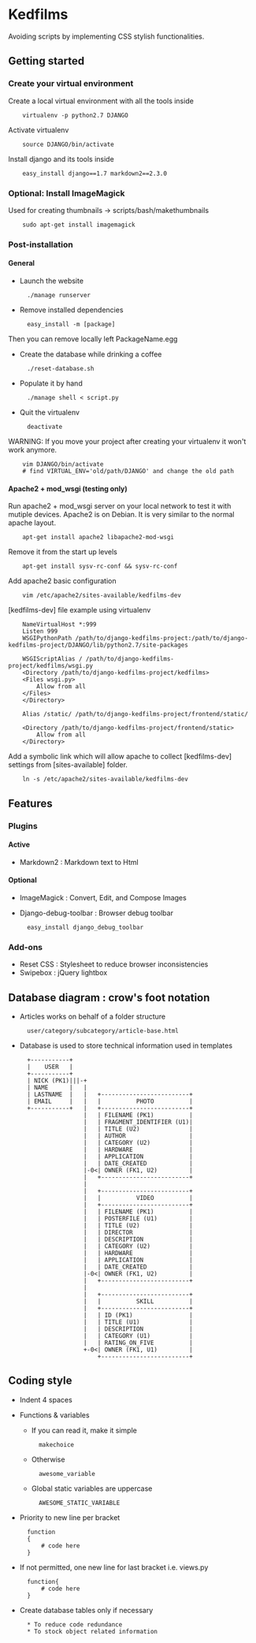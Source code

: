 # Kedfilms
Avoiding scripts by implementing CSS stylish functionalities.

## Getting started

### Create your virtual environment
Create a local virtual environment with all the tools inside

        virtualenv -p python2.7 DJANGO

Activate virtualenv

        source DJANGO/bin/activate

Install django and its tools inside

        easy_install django==1.7 markdown2==2.3.0 


### Optional: Install ImageMagick
Used for creating thumbnails -> scripts/bash/makethumbnails

        sudo apt-get install imagemagick

### Post-installation

#### General

* Launch the website

        ./manage runserver

* Remove installed dependencies
    
        easy_install -m [package]

Then you can remove locally left PackageName.egg

* Create the database while drinking a coffee

        ./reset-database.sh

* Populate it by hand

        ./manage shell < script.py

* Quit the virtualenv

        deactivate

WARNING: If you move your project after creating your virtualenv it won't work anymore.

        vim DJANGO/bin/activate
        # find VIRTUAL_ENV='old/path/DJANGO' and change the old path

#### Apache2 + mod_wsgi (testing only)

Run apache2 + mod_wsgi server on your local network to test it with mutiple devices. Apache2 is on Debian. It is very similar to the normal apache layout.

		apt-get install apache2 libapache2-mod-wsgi

Remove it from the start up levels

		apt-get install sysv-rc-conf && sysv-rc-conf

Add apache2 basic configuration

		vim /etc/apache2/sites-available/kedfilms-dev

[kedfilms-dev] file example using virtualenv

		NameVirtualHost *:999
		Listen 999
		WSGIPythonPath /path/to/django-kedfilms-project:/path/to/django-kedfilms-project/DJANGO/lib/python2.7/site-packages

		WSGIScriptAlias / /path/to/django-kedfilms-project/kedfilms/wsgi.py
		<Directory /path/to/django-kedfilms-project/kedfilms>
		<Files wsgi.py>
		    Allow from all
		</Files>
		</Directory>

		Alias /static/ /path/to/django-kedfilms-project/frontend/static/

		<Directory /path/to/django-kedfilms-project/frontend/static>
		    Allow from all
		</Directory>

Add a symbolic link which will allow apache to collect [kedfilms-dev] settings from [sites-available] folder.

		ln -s /etc/apache2/sites-available/kedfilms-dev

## Features
### Plugins
#### Active
* Markdown2 : Markdown text to Html

#### Optional
* ImageMagick : Convert, Edit, and Compose Images
* Django-debug-toolbar : Browser debug toolbar

		easy_install django_debug_toolbar

### Add-ons
* Reset CSS : Stylesheet to reduce browser inconsistencies
* Swipebox : jQuery lightbox


## Database diagram : crow's foot notation

* Articles works on behalf of a folder structure

		user/category/subcategory/article-base.html

* Database is used to store technical information used in templates

	    +-----------+
	    |    USER   |
	    +-----------+
	    | NICK (PK1)|||-+ 
	    | NAME      |   | 
	    | LASTNAME  |   |   +-------------------------+
	    | EMAIL     |   |   |          PHOTO          |
	    +-----------+   |   +-------------------------+
	                    |   | FILENAME (PK1)          |
	                    |   | FRAGMENT_IDENTIFIER (U1)|
	                    |   | TITLE (U2)              |
	                    |   | AUTHOR                  |
	                    |   | CATEGORY (U2)           |
	                    |   | HARDWARE                |
	                    |   | APPLICATION             |
	                    |   | DATE_CREATED            |
	                    |-0<| OWNER (FK1, U2)         |
	                    |   +-------------------------+
	                    |                        
	                    |   +-------------------------+
	                    |   |          VIDEO          |
	                    |   +-------------------------+    
	                    |   | FILENAME (PK1)          | 
	                    |   | POSTERFILE (U1)         |
	                    |   | TITLE (U2)              |
	                    |   | DIRECTOR                |
	                    |   | DESCRIPTION             |
	                    |   | CATEGORY (U2)           |
	                    |   | HARDWARE                |
	                    |   | APPLICATION             |
	                    |   | DATE_CREATED            |
	                    |-0<| OWNER (FK1, U2)         |
	                    |   +-------------------------+
	                    |                        
	                    |   +-------------------------+
	                    |   |          SKILL          |
	                    |   +-------------------------+
	                    |   | ID (PK1)                |
	                    |   | TITLE (U1)              |
	                    |   | DESCRIPTION             |
	                    |   | CATEGORY (U1)           |
                        |   | RATING_ON_FIVE          |
                        +-0<| OWNER (FK1, U1)         |
                            +-------------------------+                 
                             

## Coding style
* Indent 4 spaces

* Functions & variables

    * If you can read it, make it simple

            makechoice

    * Otherwise

            awesome_variable
    
    * Global static variables are uppercase

            AWESOME_STATIC_VARIABLE

* Priority to new line per bracket

        function
        {
            # code here
        }
        
* If not permitted, one new line for last bracket i.e. views.py

        function{
            # code here
        }

* Create database tables only if necessary

	    * To reduce code redundance
	    * To stock object related information

